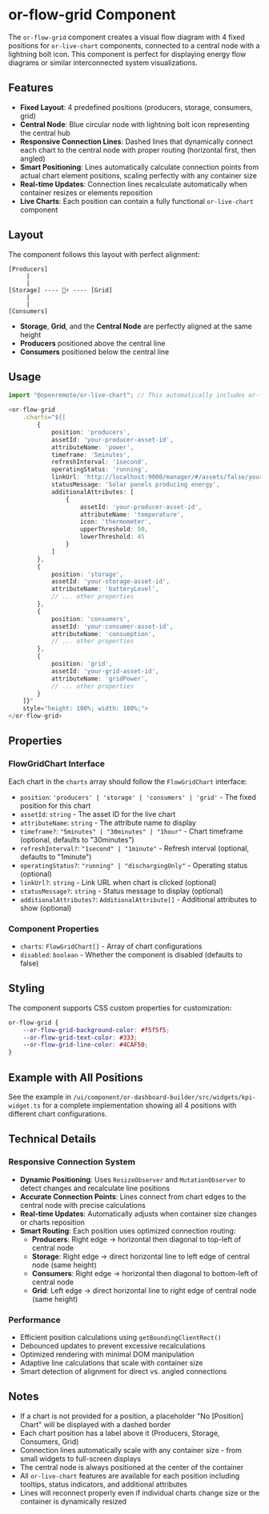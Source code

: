 # or-flow-grid Component

The `or-flow-grid` component creates a visual flow diagram with 4 fixed positions for `or-live-chart` components, connected to a central node with a lightning bolt icon. This component is perfect for displaying energy flow diagrams or similar interconnected system visualizations.

## Features

- **Fixed Layout**: 4 predefined positions (producers, storage, consumers, grid)
- **Central Node**: Blue circular node with lightning bolt icon representing the central hub
- **Responsive Connection Lines**: Dashed lines that dynamically connect each chart to the central node with proper routing (horizontal first, then angled)
- **Smart Positioning**: Lines automatically calculate connection points from actual chart element positions, scaling perfectly with any container size
- **Real-time Updates**: Connection lines recalculate automatically when container resizes or elements reposition
- **Live Charts**: Each position can contain a fully functional `or-live-chart` component

## Layout

The component follows this layout with perfect alignment:

```
[Producers]     
     |          
     |          
[Storage] ---- 💙⚡ ---- [Grid]
     |            
     |            
[Consumers]      
```

- **Storage**, **Grid**, and the **Central Node** are perfectly aligned at the same height
- **Producers** positioned above the central line
- **Consumers** positioned below the central line

## Usage

```typescript
import "@openremote/or-live-chart"; // This automatically includes or-flow-grid

<or-flow-grid
    .charts="${[
        {
            position: 'producers',
            assetId: 'your-producer-asset-id',
            attributeName: 'power',
            timeframe: '5minutes',
            refreshInterval: '1second',
            operatingStatus: 'running',
            linkUrl: 'http://localhost:9000/manager/#/assets/false/your-asset-id',
            statusMessage: 'Solar panels producing energy',
            additionalAttributes: [
                {
                    assetId: 'your-producer-asset-id',
                    attributeName: 'temperature',
                    icon: 'thermometer',
                    upperThreshold: 50,
                    lowerThreshold: 45
                }
            ]
        },
        {
            position: 'storage',
            assetId: 'your-storage-asset-id',
            attributeName: 'batteryLevel',
            // ... other properties
        },
        {
            position: 'consumers',
            assetId: 'your-consumer-asset-id',
            attributeName: 'consumption',
            // ... other properties
        },
        {
            position: 'grid',
            assetId: 'your-grid-asset-id',
            attributeName: 'gridPower',
            // ... other properties
        }
    ]}"
    style="height: 100%; width: 100%;">
</or-flow-grid>
```

## Properties

### FlowGridChart Interface

Each chart in the `charts` array should follow the `FlowGridChart` interface:

- `position`: `'producers' | 'storage' | 'consumers' | 'grid'` - The fixed position for this chart
- `assetId`: `string` - The asset ID for the live chart
- `attributeName`: `string` - The attribute name to display
- `timeframe?`: `"5minutes" | "30minutes" | "1hour"` - Chart timeframe (optional, defaults to "30minutes")
- `refreshInterval?`: `"1second" | "1minute"` - Refresh interval (optional, defaults to "1minute")
- `operatingStatus?`: `"running" | "dischargingOnly"` - Operating status (optional)
- `linkUrl?`: `string` - Link URL when chart is clicked (optional)
- `statusMessage?`: `string` - Status message to display (optional)
- `additionalAttributes?`: `AdditionalAttribute[]` - Additional attributes to show (optional)

### Component Properties

- `charts`: `FlowGridChart[]` - Array of chart configurations
- `disabled`: `boolean` - Whether the component is disabled (defaults to false)

## Styling

The component supports CSS custom properties for customization:

```css
or-flow-grid {
    --or-flow-grid-background-color: #f5f5f5;
    --or-flow-grid-text-color: #333;
    --or-flow-grid-line-color: #4CAF50;
}
```

## Example with All Positions

See the example in `/ui/component/or-dashboard-builder/src/widgets/kpi-widget.ts` for a complete implementation showing all 4 positions with different chart configurations.

## Technical Details

### Responsive Connection System
- **Dynamic Positioning**: Uses `ResizeObserver` and `MutationObserver` to detect changes and recalculate line positions
- **Accurate Connection Points**: Lines connect from chart edges to the central node with precise calculations
- **Real-time Updates**: Automatically adjusts when container size changes or charts reposition
- **Smart Routing**: Each position uses optimized connection routing:
  - **Producers**: Right edge → horizontal then diagonal to top-left of central node
  - **Storage**: Right edge → direct horizontal line to left edge of central node (same height)
  - **Consumers**: Right edge → horizontal then diagonal to bottom-left of central node
  - **Grid**: Left edge → direct horizontal line to right edge of central node (same height)

### Performance
- Efficient position calculations using `getBoundingClientRect()`
- Debounced updates to prevent excessive recalculations
- Optimized rendering with minimal DOM manipulation
- Adaptive line calculations that scale with container size
- Smart detection of alignment for direct vs. angled connections

## Notes

- If a chart is not provided for a position, a placeholder "No [Position] Chart" will be displayed with a dashed border
- Each chart position has a label above it (Producers, Storage, Consumers, Grid)
- Connection lines automatically scale with any container size - from small widgets to full-screen displays
- The central node is always positioned at the center of the container
- All `or-live-chart` features are available for each position including tooltips, status indicators, and additional attributes
- Lines will reconnect properly even if individual charts change size or the container is dynamically resized